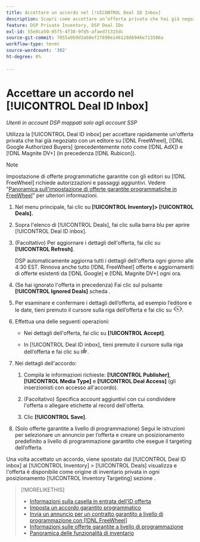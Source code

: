 ```yaml
---
title: Accettare un accordo nel [!UICONTROL Deal ID Inbox]
description: Scopri come accettare un’offerta privata che hai già negoziato con un editore su [!DNL FreeWheel], [!DNL Google Authorized Buyers] (precedentemente noto come [!DNL AdX]), and [!DNL Magnite DV+] (in precedenza [!DNL Rubicon]) mediante la casella in entrata dell’ID offerta.
feature: DSP Private Inventory, DSP Deal IDs
exl-id: 55e8ca50-05f5-4f38-9fd5-afaed71315dc
source-git-commit: 7055a9b9d3a68ef2f690e146128d6946e713586a
workflow-type: tm+mt
source-wordcount: '302'
ht-degree: 0%

---
```


# Accettare un accordo nel [!UICONTROL Deal ID Inbox]

*Utenti in account DSP mappati solo agli account SSP*

Utilizza la [!UICONTROL Deal ID inbox] per accettare rapidamente un&#39;offerta privata che hai già negoziato con un editore su [!DNL FreeWheel], [!DNL Google Authorized Buyers] (precedentemente noto come [!DNL AdX]) e [!DNL Magnite DV+] (in precedenza [!DNL Rubicon]).

>[!NOTE]
>
>Impostazione di offerte programmatiche garantite con gli editori su [!DNL FreeWheel] richiede autorizzazioni e passaggi aggiuntivi. Vedere &quot;[Panoramica sull&#39;impostazione di offerte garantite programmatiche in FreeWheel](freewheel-overview.md)&quot; per ulteriori informazioni.

1. Nel menu principale, fai clic su **[!UICONTROL Inventory]> [!UICONTROL Deals].**

1. Sopra l&#39;elenco di [!UICONTROL Deals], fai clic sulla barra blu per aprire [!UICONTROL Deal ID inbox].

1. (Facoltativo) Per aggiornare i dettagli dell&#39;offerta, fai clic su **[!UICONTROL Refresh]**.

   DSP automaticamente aggiorna tutti i dettagli dell&#39;offerta ogni giorno alle 4:30 EST. Rinnova anche tutto [!DNL FreeWheel] offerte e aggiornamenti di offerte esistenti da [!DNL Google] e [!DNL Magnite DV+] ogni ora.

1. (Se hai ignorato l&#39;offerta in precedenza) Fai clic sul pulsante **[!UICONTROL Ignored Deals]** scheda .

1. Per esaminare e confermare i dettagli dell’offerta, ad esempio l’editore e le date, tieni premuto il cursore sulla riga dell’offerta e fai clic su ![Revisione](/help/dsp/assets/review.png).

1. Effettua una delle seguenti operazioni:

   * Nei dettagli dell&#39;offerta, fai clic su **[!UICONTROL Accept]**.

   * In [!UICONTROL Deal ID inbox], tieni premuto il cursore sulla riga dell’offerta e fai clic su ![Accetta](/help/dsp/assets/accept.png).

1. Nei dettagli dell&#39;accordo:
   1. Compila le informazioni richieste: **[!UICONTROL Publisher]**, **[!UICONTROL Media Type]** e **[!UICONTROL Deal Access]** (gli inserzionisti con accesso all&#39;accordo).
   1. (Facoltativo) Specifica account aggiuntivi con cui condividere l&#39;offerta o allegare etichette al record dell&#39;offerta.

   1. Clic **[!UICONTROL Save]**.

1. (Solo offerte garantite a livello di programmazione) Segui le istruzioni per selezionare un annuncio per l’offerta e creare un posizionamento predefinito a livello di programmazione garantito che esegue il targeting dell’offerta.

Una volta accettato un accordo, viene spostato dal [!UICONTROL Deal ID inbox] al [!UICONTROL Inventory] > [!UICONTROL Deals] visualizza e l&#39;offerta è disponibile come origine di inventario privata in ogni posizionamento [!UICONTROL Inventory Targeting] sezione .

>[!MORELIKETHIS]
>
>* [Informazioni sulla casella in entrata dell’ID offerta](deal-id-inbox-about.md)
>* [Imposta un accordo garantito programmatico](programmatic-guaranteed-set-up.md)
>* [Invia un annuncio per un contratto garantito a livello di programmazione con [!DNL FreeWheel]](freewheel-submit.md)
>* [Informazioni sulle offerte garantite a livello di programmazione](programmatic-guaranteed-about.md)
>* [Panoramica delle funzionalità di inventario](inventory-overview.md)

